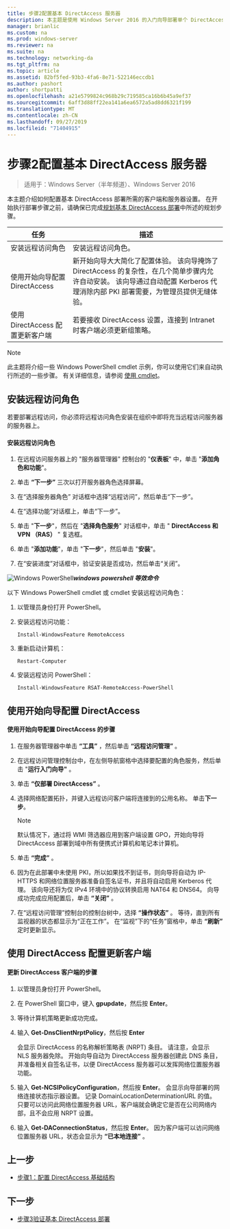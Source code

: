 ```yaml
---
title: 步骤2配置基本 DirectAccess 服务器
description: 本主题是使用 Windows Server 2016 的入门向导部署单个 DirectAccess 服务器指南的一部分
manager: brianlic
ms.custom: na
ms.prod: windows-server
ms.reviewer: na
ms.suite: na
ms.technology: networking-da
ms.tgt_pltfrm: na
ms.topic: article
ms.assetid: 82bf5fed-93b3-4fa6-8e71-522146eccdb1
ms.author: pashort
author: shortpatti
ms.openlocfilehash: a21e5799824c968b29c719585ca16b6b45a9ef37
ms.sourcegitcommit: 6aff3d88ff22ea141a6ea6572a5ad8dd6321f199
ms.translationtype: MT
ms.contentlocale: zh-CN
ms.lasthandoff: 09/27/2019
ms.locfileid: "71404915"
---
```

# <a name="step-2-configure-the-basic-directaccess-server"></a>步骤2配置基本 DirectAccess 服务器

>适用于：Windows Server（半年频道）、Windows Server 2016

本主题介绍如何配置基本 DirectAccess 部署所需的客户端和服务器设置。 在开始执行部署步骤之前，请确保已完成[规划基本 DirectAccess 部署](Plan-a-Basic-DirectAccess-Deployment.md)中所述的规划步骤。  
  
|任务|描述|  
|----|--------|  
|安装远程访问角色|安装远程访问角色。|  
|使用开始向导配置 DirectAccess|新开始向导大大简化了配置体验。 该向导掩饰了 DirectAccess 的复杂性，在几个简单步骤内允许自动安装。 该向导通过自动配置 Kerberos 代理消除内部 PKI 部署需要，为管理员提供无缝体验。|  
|使用 DirectAccess 配置更新客户端|若要接收 DirectAccess 设置，连接到 Intranet 时客户端必须更新组策略。|  
  
> [!NOTE]  
> 此主题将介绍一些 Windows PowerShell cmdlet 示例，你可以使用它们来自动执行所述的一些步骤。 有关详细信息，请参阅 [使用 cmdlet](https://go.microsoft.com/fwlink/p/?linkid=230693)。  
  
## <a name="BKMK_Role"></a>安装远程访问角色  
若要部署远程访问，你必须将远程访问角色安装在组织中即将充当远程访问服务器的服务器上。  
  
#### <a name="to-install-the-remote-access-role"></a>安装远程访问角色  
  
1.  在远程访问服务器上的 "服务器管理器" 控制台的 "**仪表板**" 中，单击 "**添加角色和功能**"。  
  
2.  单击 **“下一步”** 三次以打开服务器角色选择屏幕。  
  
3.  在“选择服务器角色” 对话框中选择“远程访问”，然后单击“下一步”。  
  
4.  在“选择功能”对话框上，单击“下一步”。  
  
5.  单击 "**下一步**"，然后在 "**选择角色服务**" 对话框中，单击 " **DirectAccess 和 VPN （RAS）** " 复选框。  
  
6.  单击 "**添加功能**"，单击 "**下一步**"，然后单击 "**安装**"。  
  
7.  在“安装进度”对话框中，验证安装是否成功，然后单击“关闭”。  
  
![Windows PowerShell](../../../media/Step-2-Configure-the-DirectAccess-Server/PowerShellLogoSmall.gif)***<em>windows powershell 等效命令</em>***  
  
以下 Windows PowerShell cmdlet 或 cmdlet 安装远程访问角色： 

1. 以管理员身份打开 PowerShell。

2. 安装远程访问功能：

   ```  
   Install-WindowsFeature RemoteAccess   
   ```  

3. 重新启动计算机：

   ```
   Restart-Computer
   ```
   
4. 安装远程访问 PowerShell：

   ```
   Install-WindowsFeature RSAT-RemoteAccess-PowerShell
   ```



  
## <a name="configure-directaccess-with-the-getting-started-wizard"></a>使用开始向导配置 DirectAccess  
  
#### <a name="to-configure-directaccess-using-the-getting-started-wizard"></a>使用开始向导配置 DirectAccess 的步骤  
  
1.  在服务器管理器中单击 **“工具”** ，然后单击 **“远程访问管理”** 。  
  
2.  在远程访问管理控制台中，在左侧导航窗格中选择要配置的角色服务，然后单击 "**运行入门向导"** 。  
  
3.  单击 **“仅部署 DirectAccess”** 。  
  
4.  选择网络配置拓扑，并键入远程访问客户端将连接到的公用名称。 单击**下一步**。  
  
    > [!NOTE]  
    > 默认情况下，通过将 WMI 筛选器应用到客户端设置 GPO，开始向导将 DirectAccess 部署到域中所有便携式计算机和笔记本计算机。  
  
5.  单击 **“完成”** 。  
  
6.  因为在此部署中未使用 PKI，所以如果找不到证书，则向导将自动为 IP-HTTPS 和网络位置服务器准备自签名证书，并且将自动启用 Kerberos 代理。 该向导还将为仅 IPv4 环境中的协议转换启用 NAT64 和 DNS64。 向导成功完成应用配置后，单击 **“关闭”** 。  
  
7.  在“远程访问管理”控制台的控制台树中，选择 **“操作状态”** 。 等待，直到所有监视器的状态都显示为“正在工作”。 在“监视”下的“任务”窗格中，单击 **“刷新”** 定时更新显示。  
  
## <a name="update-clients-with-the-directaccess-configuration"></a>使用 DirectAccess 配置更新客户端  
  
#### <a name="to-update-directaccess-clients"></a>更新 DirectAccess 客户端的步骤  
  
1.  以管理员身份打开 PowerShell。  
  
2.  在 PowerShell 窗口中，键入 **gpupdate**，然后按 **Enter**。  
  
3.  等待计算机策略更新成功完成。  
  
4.  输入 **Get-DnsClientNrptPolicy**，然后按 **Enter**  
  
    会显示 DirectAccess 的名称解析策略表 (NRPT) 条目。 请注意，会显示 NLS 服务器免除。 开始向导自动为 DirectAccess 服务器创建此 DNS 条目，并准备相关自签名证书，以便 DirectAccess 服务器可以发挥网络位置服务器功能。  
  
5.  输入 **Get-NCSIPolicyConfiguration**，然后按 **Enter**。 会显示向导部署的网络连接状态指示器设置。 记录 DomainLocationDeterminationURL 的值。 只要可以访问此网络位置服务器 URL，客户端就会确定它是否在公司网络内部，且不会应用 NRPT 设置。  
  
6.  输入 **Get-DAConnectionStatus**，然后按 **Enter**。 因为客户端可以访问网络位置服务器 URL，状态会显示为 **“已本地连接”** 。  
  
## <a name="BKMK_Links"></a>上一步  
  
-   [步骤1：配置 DirectAccess 基础结构](Step-1-Configure-the-DirectAccess-Infrastructure.md)  
  
## <a name="next-step"></a>下一步  
  
-   [步骤3验证基本 DirectAccess 部署](da-basic-configure-s3-verify.md)  
  


